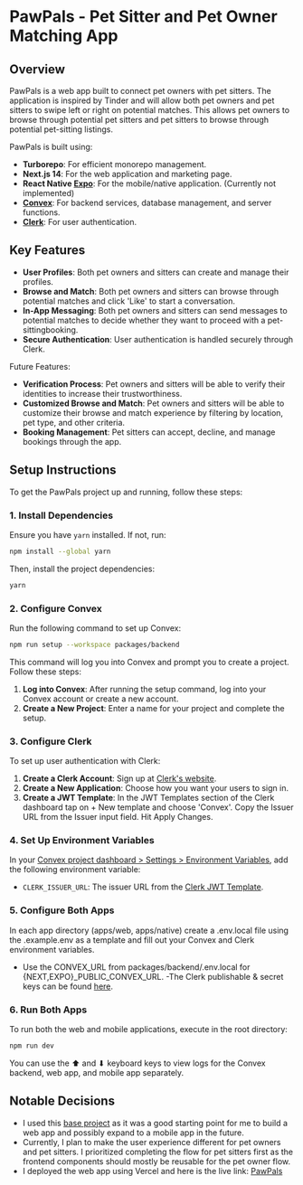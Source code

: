# PawPals - Pet Sitter and Pet Owner Matching App

## Overview

PawPals is a web app built to connect pet owners with pet sitters. The application is inspired by Tinder and will allow both pet owners and pet sitters to swipe left or right on potential matches. This allows pet owners to browse through potential pet sitters and pet sitters to browse through potential pet-sitting listings.

PawPals is built using:

- **Turborepo**: For efficient monorepo management.
- **Next.js 14**: For the web application and marketing page.
- **React Native [Expo](https://expo.dev/)**: For the mobile/native application. (Currently not implemented)
- **[Convex](https://convex.dev)**: For backend services, database management, and server functions.
- **[Clerk](https://clerk.dev)**: For user authentication.

## Key Features

- **User Profiles**: Both pet owners and sitters can create and manage their profiles.
- **Browse and Match**: Both pet owners and sitters can browse through potential matches and click 'Like' to start a conversation.
- **In-App Messaging**: Both pet owners and sitters can send messages to potential matches to decide whether they want to proceed with a pet-sittingbooking.
- **Secure Authentication**: User authentication is handled securely through Clerk.

Future Features:

- **Verification Process**: Pet owners and sitters will be able to verify their identities to increase their trustworthiness.
- **Customized Browse and Match**: Pet owners and sitters will be able to customize their browse and match experience by filtering by location, pet type, and other criteria.
- **Booking Management**: Pet sitters can accept, decline, and manage bookings through the app.

## Setup Instructions

To get the PawPals project up and running, follow these steps:

### 1. Install Dependencies

Ensure you have `yarn` installed. If not, run:

```sh
npm install --global yarn
```

Then, install the project dependencies:

```sh
yarn
```

### 2. Configure Convex

Run the following command to set up Convex:

```sh
npm run setup --workspace packages/backend
```

This command will log you into Convex and prompt you to create a project. Follow these steps:

1. **Log into Convex**: After running the setup command, log into your Convex account or create a new account.
2. **Create a New Project**: Enter a name for your project and complete the setup.

### 3. Configure Clerk

To set up user authentication with Clerk:

1. **Create a Clerk Account**: Sign up at [Clerk's website](https://clerk.dev).
2. **Create a New Application**: Choose how you want your users to sign in.
3. **Create a JWT Template**: In the JWT Templates section of the Clerk dashboard tap on + New template and choose 'Convex'. Copy the Issuer URL from the Issuer input field. Hit Apply Changes.

### 4. Set Up Environment Variables

In your [Convex project dashboard > Settings > Environment Variables](https://dashboard.convex.dev/deployment/settings/environment-variables&var=CLERK_ISSUER_URL), add the following environment variable:

- `CLERK_ISSUER_URL`: The issuer URL from the [Clerk JWT Template](https://dashboard.clerk.com/last-active?path=jwt-templates).

### 5. Configure Both Apps

In each app directory (apps/web, apps/native) create a .env.local file using the .example.env as a template and fill out your Convex and Clerk environment variables.

- Use the CONVEX_URL from packages/backend/.env.local for {NEXT,EXPO}_PUBLIC_CONVEX_URL.
-The Clerk publishable & secret keys can be found [here](https://dashboard.clerk.com/last-active?path=api-keys).

### 6. Run Both Apps

To run both the web and mobile applications, execute in the root directory:

```sh
npm run dev
```

You can use the ⬆ and ⬇ keyboard keys to view logs for the Convex backend, web app, and mobile app separately.

## Notable Decisions

- I used this [base project](https://github.com/get-convex/turbo-expo-nextjs-clerk-convex-monorepo) as it was a good starting point for me to build a web app and possibly expand to a mobile app in the future.
- Currently, I plan to make the user experience different for pet owners and pet sitters. I prioritized completing the flow for pet sitters first as the frontend components should mostly be reusable for the pet owner flow.
- I deployed the web app using Vercel and here is the live link: [PawPals](https://pawpals-web.vercel.app/)